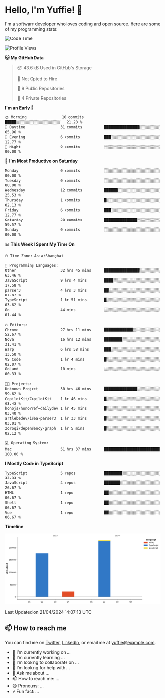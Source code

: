 
# Hello, I'm Yuffie! 👋

I'm a software developer who loves coding and open source. Here are some of my programming stats:

<!--START_SECTION:waka-->
![Code Time](http://img.shields.io/badge/Code%20Time-74%20hrs%2037%20mins-blue)

![Profile Views](http://img.shields.io/badge/Profile%20Views-43-blue)

**🐱 My GitHub Data** 

> 📦 43.6 kB Used in GitHub's Storage 
 > 
> 🚫 Not Opted to Hire
 > 
> 📜 9 Public Repositories 
 > 
> 🔑 4 Private Repositories 
 > 
**I'm an Early 🐤** 

```text
🌞 Morning                10 commits          █████░░░░░░░░░░░░░░░░░░░░   21.28 % 
🌆 Daytime                31 commits          ████████████████░░░░░░░░░   65.96 % 
🌃 Evening                6 commits           ███░░░░░░░░░░░░░░░░░░░░░░   12.77 % 
🌙 Night                  0 commits           ░░░░░░░░░░░░░░░░░░░░░░░░░   00.00 % 
```
📅 **I'm Most Productive on Saturday** 

```text
Monday                   0 commits           ░░░░░░░░░░░░░░░░░░░░░░░░░   00.00 % 
Tuesday                  0 commits           ░░░░░░░░░░░░░░░░░░░░░░░░░   00.00 % 
Wednesday                12 commits          ██████░░░░░░░░░░░░░░░░░░░   25.53 % 
Thursday                 1 commits           █░░░░░░░░░░░░░░░░░░░░░░░░   02.13 % 
Friday                   6 commits           ███░░░░░░░░░░░░░░░░░░░░░░   12.77 % 
Saturday                 28 commits          ███████████████░░░░░░░░░░   59.57 % 
Sunday                   0 commits           ░░░░░░░░░░░░░░░░░░░░░░░░░   00.00 % 
```


📊 **This Week I Spent My Time On** 

```text
🕑︎ Time Zone: Asia/Shanghai

💬 Programming Languages: 
Other                    32 hrs 45 mins      ████████████████░░░░░░░░░   63.46 % 
JavaScript               9 hrs 4 mins        ████░░░░░░░░░░░░░░░░░░░░░   17.58 % 
parser3                  4 hrs 3 mins        ██░░░░░░░░░░░░░░░░░░░░░░░   07.87 % 
TypeScript               1 hr 51 mins        █░░░░░░░░░░░░░░░░░░░░░░░░   03.62 % 
Go                       44 mins             ░░░░░░░░░░░░░░░░░░░░░░░░░   01.44 % 

🔥 Editors: 
Chrome                   27 hrs 11 mins      █████████████░░░░░░░░░░░░   52.67 % 
Nova                     16 hrs 12 mins      ████████░░░░░░░░░░░░░░░░░   31.41 % 
Warp                     6 hrs 58 mins       ███░░░░░░░░░░░░░░░░░░░░░░   13.50 % 
VS Code                  1 hr 4 mins         █░░░░░░░░░░░░░░░░░░░░░░░░   02.07 % 
GoLand                   10 mins             ░░░░░░░░░░░░░░░░░░░░░░░░░   00.33 % 

🐱‍💻 Projects: 
Unknown Project          30 hrs 46 mins      ███████████████░░░░░░░░░░   59.62 % 
CopilotKit/CopilotKit    1 hr 46 mins        █░░░░░░░░░░░░░░░░░░░░░░░░   03.43 % 
honojs/hono?ref=dailydev 1 hr 45 mins        █░░░░░░░░░░░░░░░░░░░░░░░░   03.40 % 
artlebedev/idea-parser3  1 hr 33 mins        █░░░░░░░░░░░░░░░░░░░░░░░░   03.01 % 
zoroqi/dependency-graph  1 hr 5 mins         █░░░░░░░░░░░░░░░░░░░░░░░░   02.12 % 

💻 Operating System: 
Mac                      51 hrs 37 mins      █████████████████████████   100.00 % 
```

**I Mostly Code in TypeScript** 

```text
TypeScript               5 repos             ████████░░░░░░░░░░░░░░░░░   33.33 % 
JavaScript               4 repos             ███████░░░░░░░░░░░░░░░░░░   26.67 % 
HTML                     1 repo              ██░░░░░░░░░░░░░░░░░░░░░░░   06.67 % 
Shell                    1 repo              ██░░░░░░░░░░░░░░░░░░░░░░░   06.67 % 
Vue                      1 repo              ██░░░░░░░░░░░░░░░░░░░░░░░   06.67 % 
```



**Timeline**

![Lines of Code chart](https://raw.githubusercontent.com/macoswk/macoswk/main/assets/bar_graph.png)


 Last Updated on 21/04/2024 14:07:13 UTC
<!--END_SECTION:waka-->

## 📫 How to reach me

You can find me on [Twitter](https://twitter.com/Yuffie), [LinkedIn](https://www.linkedin.com/in/Yuffie/), or email me at yuffie@example.com.

- 🔭 I’m currently working on ...
- 🌱 I’m currently learning ...
- 👯 I’m looking to collaborate on ...
- 🤔 I’m looking for help with ...
- 💬 Ask me about ...
- 📫 How to reach me: ...
- 😄 Pronouns: ...
- ⚡ Fun fact: ...
